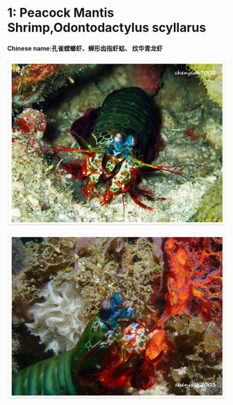 # 1: Peacock Mantis Shrimp,Odontodactylus scyllarus

#### Chinese name:孔雀螳螂虾、蝉形齿指虾蛄、 纹华青龙虾

![](../../.gitbook/assets/peacock-mantis-shrimp.jpg)

![](../../.gitbook/assets/peacock-mantis-shrimp2.jpg)


